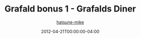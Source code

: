 ---
title: "Grafald bonus 1 - Grafalds Diner"
type: "image"
date: 2012-04-21T00:00:00-04:00
draft: false
categories:
- comics
- collaborations
tags:
- grafald
image_path: "/projects/grafald/comics/img/2012/bonus_1.png"
alt_text: ""
author: "[hatsune-mike](https://cohost.org/hatsune-mike)"
---